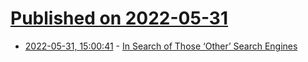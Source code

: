 # [Published on 2022-05-31](index.md)

* [2022-05-31, 15:00:41](https://news.ycombinator.com/item?id=31570303) - [In Search of Those ‘Other’ Search Engines](https://www.postmm.com/seo/those-other-search-engines/)
